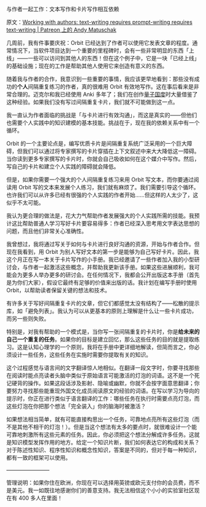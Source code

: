 与作者一起工作：文本写作和卡片写作相互依赖

原文：[Working with authors: text-writing requires prompt-writing requires text-writing | Patreon 上的 Andy Matuschak](https://www.patreon.com/posts/working-with-43630252)

几周前，我有件事要庆祝：Orbit 已经达到了作者可以使用它发表文章的程度。通常情况下，当软件项目达到一个重要的里程碑时，会有一些非常明显的东西「上线」——一些可以访问到其他人的东西！但在这个例子中，它是一块「已经上线」的基础设施；现在的工作是帮助其他人使用它来创造有意义的东西。

随着我与作者的合作，我意识到一些重要的事情，我应该更早地看到：那些没有成功的**个人**间隔重复练习的作者，真的很难用 Orbit 有效地写作。这在事后看来是非常合理的。迈克尔和我已经使用 Anki 多年了；我们在创作[量子国度](https://quantum.country/)时大量借鉴了这种经验。如果我们没有写过间隔重复卡片，我们就不可能做到这一点。

我一直认为作者面临的挑战是「与卡片进行有效沟通」，而这是真实的——但他们也需要个人实践中的知识建模的基本技能。挑战在于，现在我的依赖关系中有一个循环。

Orbit 的一个主要论点是，编写优质卡片是间隔重复系统广泛采用的一个巨大障碍，但我们可以通过将专家撰写的卡片穿插在上下文叙述中来大大降低这一障碍。当你读到更多专家撰写的卡片时，你就会自己吸收如何在这个媒介中写作。然后，写自己的卡片和建立个人实践的障碍就会降低。

但是，如果你需要一个强大的个人间隔重复练习来用 Orbit 写文本，而你要通过阅读用 Orbit 写的文本来发展个人练习，我们就有麻烦了。我们需要引导这个循环。也许我们可以从许多已经有很强的个人实践的作者开始......但这样的人太少了，这似乎不太可能。

我认为更合理的做法是，花大力气帮助作者发展强大的个人实践所需的技能。我预计这比帮助普通人学习写好卡片要容易得多：作者已经深入思考用文字表达思想的问题，而且他们非常关心准确性。

我曾想过，我将通过写关于如何与卡片进行良好沟通的资源，开始与作者合作。但现在我看到，用 Orbit 为别人写好文本的第一步是能够为自己写好卡片。因此，我这个月正在写一本关于卡片写作的小手册。我已经邀请了一些作者加入我的小型研讨会，与作者一起激活这些概念，并帮助我更新该手册。如果这些进展顺利，我可能会为更多人举办更多的研讨会。在任何情况下，我都会公开出版这本手册（首先是为你们大家），假设它最终有足够的价值来出版的话。我计划在编写手册时使用 Orbit，以帮助读者保留关键的想法和技术。

有许多关于写好间隔重复卡片的文章，但它们都感觉太没有结构了——松散的提示库，如「避免列表」。我认为可以从更基本的原则上理解是什么让一些卡片成功，而另一些则失败。

特别是，对我有帮助的一个模式是，当你写一张间隔重复的卡片时，你是**给未来的自己一个重复的任务**。如果你的目标是建立回忆，那么这些任务的目的就是提取练习。这是认知心理学的一个原则，我将在手册中更详细地解读，但简而言之，你必须设计一些任务，这些任务在实施时需要你提取有关的知识。

这个过程感觉与语言间的文字翻译惊人地相似。在翻译一段文字时，你要寻找那些在阅读时能点亮读者头脑中类似于原始语言可能激活的灯泡的词语。这不是一个死记硬背的操作。如果这段话涉及影射、隐喻或幽默，你就不会按字面意思翻译；你要努力寻找那些能重现外国文化成员阅读原文的经验的词语。在写以学习为导向的提示时，你正在进行类似于语言翻译的工作：哪些任务在执行时需要点亮灯泡，而这些灯泡在你把那个想法「完全装入」你的脑海时被激活？

如果想法相当简单，就有可能直接构思出一个任务，可靠地点亮所有这些灯泡（而不是其他不相干的灯泡！）。但是当这个想法有太多的要点时，就很难设计一个能可靠地刺激所有这些元素的任务。因此，你必须把这个想法分解成许多任务。这就是知识模型发挥作用的地方。给定一个知识片断，我们如何表达它的构成和关系？对于陈述性知识、程序性知识和概念性知识，答案是不同的，但对于每一种知识，都有一致的框架可以使用。

————————

管理说明：如果你住在欧洲，你现在可以选择用英镑或欧元支付你的会员费，而不是美元。我一如既往地感谢你们的善意支持。我无法相信这个小小的实验室社区现在有 400 多人在里面！